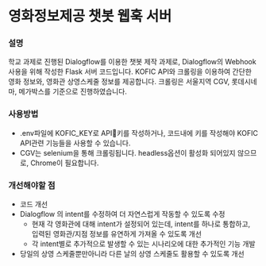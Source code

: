 # 영화정보제공 챗봇 웹훅 서버

### 설명
학교 과제로 진행된 Dialogflow를 이용한 챗봇 제작 과제로, Dialogflow의 Webhook사용을 위해 작성한 Flask 서버 코드입니다.
KOFIC API와 크롤링을 이용하여 간단한 영화 정보와, 영화관 상영스케줄 정보를 제공합니다.
크롤링은 서울지역 CGV, 롯데시네마, 메가박스를 기준으로 진행하였습니다.

### 사용방법
- .env파일에 KOFIC_KEY로 API키를 작성하거나, 코드내에 키를 작성해야 KOFIC API관련 기능들을 사용할 수 있습니다.
- CGV는 selenium을 통해 크롤링됩니다. headless옵션이 활성화 되어있지 않으므로, Chrome이 필요합니다.

### 개선해야할 점
- 코드 개선
- Dialogflow 의 intent를 수정하여 더 자연스럽게 작동할 수 있도록 수정
  - 현재 각 영화관에 대해 intent가 설정되어 있는데, intent를 하나로 통합하고, 입력된 영화관/지점 정보를 유연하게 가져올 수 있도록 개선
  - 각 intent별로 추가적으로 발생할 수 있는 시나리오에 대한 추가적인 기능 개발
- 당일의 상영 스케줄뿐만아니라 다른 날의 상영 스케줄도 활용할 수 있도록 개선
